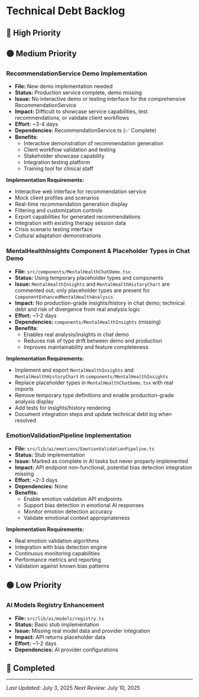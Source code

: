 # Technical Debt Backlog

## 🚨 High Priority

## 🟡 Medium Priority

### RecommendationService Demo Implementation
- **File:** New demo implementation needed
- **Status:** Production service complete, demo missing
- **Issue:** No interactive demo or testing interface for the comprehensive RecommendationService
- **Impact:** Difficult to showcase service capabilities, test recommendations, or validate client workflows
- **Effort:** ~3-4 days
- **Dependencies:** RecommendationService.ts (✅ Complete)
- **Benefits:**
  - Interactive demonstration of recommendation generation
  - Client workflow validation and testing
  - Stakeholder showcase capability
  - Integration testing platform
  - Training tool for clinical staff

**Implementation Requirements:**
- Interactive web interface for recommendation service
- Mock client profiles and scenarios
- Real-time recommendation generation display
- Filtering and customization controls
- Export capabilities for generated recommendations
- Integration with existing therapy session data
- Crisis scenario testing interface
- Cultural adaptation demonstrations

### MentalHealthInsights Component & Placeholder Types in Chat Demo
- **File:** `src/components/MentalHealthChatDemo.tsx`
- **Status:** Using temporary placeholder types and components
- **Issue:** `MentalHealthInsights` and `MentalHealthHistoryChart` are commented out; only placeholder types are present for `ComponentEnhancedMentalHealthAnalysis`
- **Impact:** No production-grade insights/history in chat demo; technical debt and risk of divergence from real analysis logic
- **Effort:** ~1-2 days
- **Dependencies:** `components/MentalHealthInsights` (missing)
- **Benefits:**
  - Enables real analysis/insights in chat demo
  - Reduces risk of type drift between demo and production
  - Improves maintainability and feature completeness

**Implementation Requirements:**
- Implement and export `MentalHealthInsights` and `MentalHealthHistoryChart` in `components/MentalHealthInsights`
- Replace placeholder types in `MentalHealthChatDemo.tsx` with real imports
- Remove temporary type definitions and enable production-grade analysis display
- Add tests for insights/history rendering
- Document integration steps and update technical debt log when resolved

### EmotionValidationPipeline Implementation
- **File:** `src/lib/ai/emotions/EmotionValidationPipeline.ts`
- **Status:** Stub implementation
- **Issue:** Marked as complete in AI tasks but never properly implemented
- **Impact:** API endpoint non-functional, potential bias detection integration missing
- **Effort:** ~2-3 days
- **Dependencies:** None
- **Benefits:**
  - Enable emotion validation API endpoints
  - Support bias detection in emotional AI responses
  - Monitor emotion detection accuracy
  - Validate emotional context appropriateness

**Implementation Requirements:**
- Real emotion validation algorithms
- Integration with bias detection engine
- Continuous monitoring capabilities
- Performance metrics and reporting
- Validation against known bias patterns

## 🟢 Low Priority

### AI Models Registry Enhancement
- **File:** `src/lib/ai/models/registry.ts`
- **Status:** Basic stub implementation
- **Issue:** Missing real model data and provider integration
- **Impact:** API returns placeholder data
- **Effort:** ~1-2 days
- **Dependencies:** AI provider configurations

## 📝 Completed
<!-- Move items here when resolved -->

---
*Last Updated:* July 3, 2025
*Next Review:* July 10, 2025 